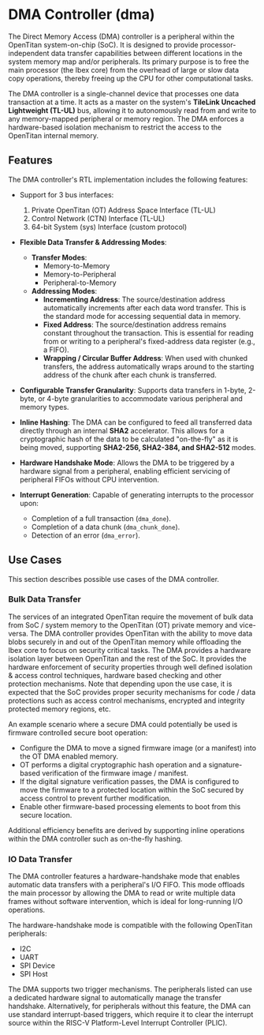 # DMA Controller (dma)

The Direct Memory Access (DMA) controller is a peripheral within the OpenTitan system-on-chip (SoC).
It is designed to provide processor-independent data transfer capabilities between different locations in the system memory map and/or peripherals.
Its primary purpose is to free the main processor (the Ibex core) from the overhead of large or slow data copy operations, thereby freeing up the CPU for other computational tasks.

The DMA controller is a single-channel device that processes one data transaction at a time. It acts as a master on the system's **TileLink Uncached Lightweight (TL-UL)** bus, allowing it to autonomously read from and write to any memory-mapped peripheral or memory region.
The DMA enforces a hardware-based isolation mechanism to restrict the access to the OpenTitan internal memory.

## Features

The DMA controller's RTL implementation includes the following features:

* Support for 3 bus interfaces:
    1.  Private OpenTitan (OT) Address Space Interface (TL-UL)
    2.  Control Network (CTN) Interface (TL-UL)
    3.  64-bit System (sys) Interface (custom protocol)

* **Flexible Data Transfer & Addressing Modes**:
    * **Transfer Modes**:
        * Memory-to-Memory
        * Memory-to-Peripheral
        * Peripheral-to-Memory
    * **Addressing Modes**:
        * **Incrementing Address**: The source/destination address automatically increments after each data word transfer. This is the standard mode for accessing sequential data in memory.
        * **Fixed Address**: The source/destination address remains constant throughout the transaction. This is essential for reading from or writing to a peripheral's fixed-address data register (e.g., a FIFO).
        * **Wrapping / Circular Buffer Address**: When used with chunked transfers, the address automatically wraps around to the starting address of the chunk after each chunk is transferred.

* **Configurable Transfer Granularity**: Supports data transfers in 1-byte, 2-byte, or 4-byte granularities to accommodate various peripheral and memory types.

* **Inline Hashing**: The DMA can be configured to feed all transferred data directly through an internal **SHA2** accelerator. This allows for a cryptographic hash of the data to be calculated "on-the-fly" as it is being moved, supporting **SHA2-256, SHA2-384, and SHA2-512** modes.

* **Hardware Handshake Mode**: Allows the DMA to be triggered by a hardware signal from a peripheral, enabling efficient servicing of peripheral FIFOs without CPU intervention.

* **Interrupt Generation**: Capable of generating interrupts to the processor upon:
    * Completion of a full transaction (`dma_done`).
    * Completion of a data chunk (`dma_chunk_done`).
    * Detection of an error (`dma_error`).

## Use Cases

This section describes possible use cases of the DMA controller.

### Bulk Data Transfer

The services of an integrated OpenTitan require the movement of bulk data from SoC / system memory to the OpenTitan (OT) private memory and vice-versa.
The DMA controller provides OpenTitan with the ability to move data blobs securely in and out of the OpenTitan memory while offloading the Ibex core to focus on security critical tasks.
The DMA provides a hardware isolation layer between OpenTitan and the rest of the SoC.
It provides the hardware enforcement of security properties through well defined isolation & access control techniques, hardware based checking and other protection mechanisms.
Note that depending upon the use case, it is expected that the SoC provides proper security mechanisms for code / data protections such as access control mechanisms, encrypted and integrity protected memory regions, etc.

An example scenario where a secure DMA could potentially be used is firmware controlled secure boot operation:

* Configure the DMA to move a signed firmware image (or a manifest) into the OT DMA enabled memory.
* OT performs a digital cryptographic hash operation and a signature-based verification of the firmware image / manifest.
* If the digital signature verification passes, the DMA is configured to move the firmware to a protected location within the SoC secured by     access control to prevent further modification.
* Enable other firmware-based processing elements to boot from this secure location.

Additional efficiency benefits are derived by supporting inline operations within the DMA controller such as on-the-fly hashing.

### IO Data Transfer

The DMA controller features a hardware-handshake mode that enables automatic data transfers with a peripheral's I/O FIFO.
This mode offloads the main processor by allowing the DMA to read or write multiple data frames without software intervention, which is ideal for long-running I/O operations.

The hardware-handshake mode is compatible with the following OpenTitan peripherals:
* I2C
* UART
* SPI Device
* SPI Host

The DMA supports two trigger mechanisms. The peripherals listed can use a dedicated hardware signal to automatically manage the transfer handshake.
Alternatively, for peripherals without this feature, the DMA can use standard interrupt-based triggers, which require it to clear the interrupt source within the RISC-V Platform-Level Interrupt Controller (PLIC).

